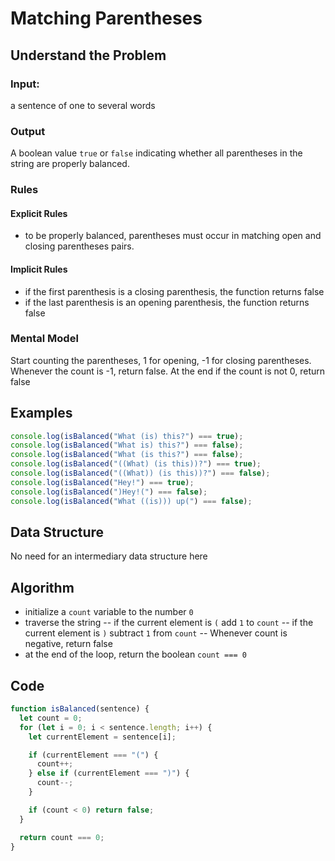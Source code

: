# Matching Parentheses

## Understand the Problem

### Input:

a sentence of one to several words

### Output

A boolean value `true` or `false` indicating whether all parentheses in the string are properly balanced.

### Rules

#### Explicit Rules

- to be properly balanced, parentheses must occur in matching open and closing parentheses pairs.

#### Implicit Rules

- if the first parenthesis is a closing parenthesis, the function returns false
- if the last parenthesis is an opening parenthesis, the function returns false

### Mental Model

Start counting the parentheses, 1 for opening, -1 for closing parentheses. Whenever the count is -1, return false. At the end if the count is not 0, return false

## Examples

```javascript
console.log(isBalanced("What (is) this?") === true);
console.log(isBalanced("What is) this?") === false);
console.log(isBalanced("What (is this?") === false);
console.log(isBalanced("((What) (is this))?") === true);
console.log(isBalanced("((What)) (is this))?") === false);
console.log(isBalanced("Hey!") === true);
console.log(isBalanced(")Hey!(") === false);
console.log(isBalanced("What ((is))) up(") === false);
```

## Data Structure

No need for an intermediary data structure here

## Algorithm

- initialize a `count` variable to the number `0`
- traverse the string
  -- if the current element is `(` add `1` to `count`
  -- if the current element is `)` subtract `1` from `count`
  -- Whenever count is negative, return false
- at the end of the loop, return the boolean `count === 0`

## Code

```javascript
function isBalanced(sentence) {
  let count = 0;
  for (let i = 0; i < sentence.length; i++) {
    let currentElement = sentence[i];

    if (currentElement === "(") {
      count++;
    } else if (currentElement === ")") {
      count--;
    }

    if (count < 0) return false;
  }

  return count === 0;
}
```
